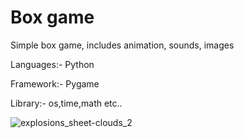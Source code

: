 # Box game
Simple box game, includes animation, sounds, images

Languages:- Python

Framework:- Pygame

Library:- os,time,math etc..

![explosions_sheet-clouds_2](https://user-images.githubusercontent.com/58354473/90232134-d23df780-de39-11ea-8f47-50ac7a8c6f98.png)
